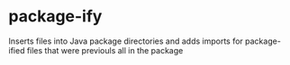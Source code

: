 # package-ify
Inserts files into Java package directories and adds imports for package-ified files that were previouls all in the package

